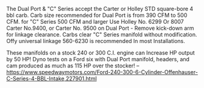 The Dual Port & "C" Series accept the Carter or Holley STD square-bore 4 bbl carb. Carb size recommended for Dual Port is from 390 CFM to 500 CFM. for "C" Series 500 CFM and larger Use Holley No. 6299 Or 8007 Carter No.9400, or Carter No. 9500 on Dual Port - Remove kick-down arm for linkage clearance. Carbs clear "C" Series manifold without modification. Offy universal linkage 560-6230 is recommended In most Installations. 

These manifolds on a stock 240 or 300 C.I. engine can Increase HP output by 50 HP! Dyno tests on a Ford six with Dual Port manifold, headers, and cam produced as much as 115 HP over the stocker!
–https://www.speedwaymotors.com/Ford-240-300-6-Cylinder-Offenhauser-C-Series-4-BBL-Intake,227901.html
